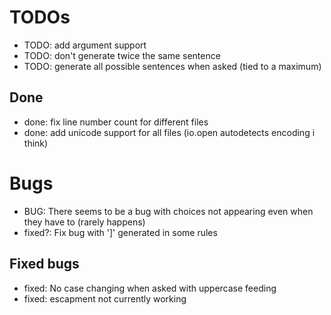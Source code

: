 # TODOs

- TODO: add argument support
- TODO: don't generate twice the same sentence
- TODO: generate all possible sentences when asked (tied to a maximum)

## Done

- done: fix line number count for different files
- done: add unicode support for all files (io.open autodetects encoding i think)

# Bugs

- BUG: There seems to be a bug with choices not appearing even when they have to (rarely happens)
- fixed?: Fix bug with ']' generated in some rules

## Fixed bugs

- fixed: No case changing when asked with uppercase feeding
- fixed: escapment not currently working
